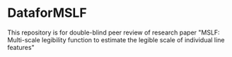 # DataforMSLF
This repository is for double-blind peer review of research paper "MSLF: Multi-scale legibility function to estimate the legible scale of individual line features"
